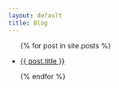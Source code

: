 ```yaml
---
layout: default
title: Blog
---
```


<ul>
  {% for post in site.posts %}
    <li>
      <p><a href="{{ post.url }}">{{ post.title }}</a></p>
    </li>
  {% endfor %}
</ul>